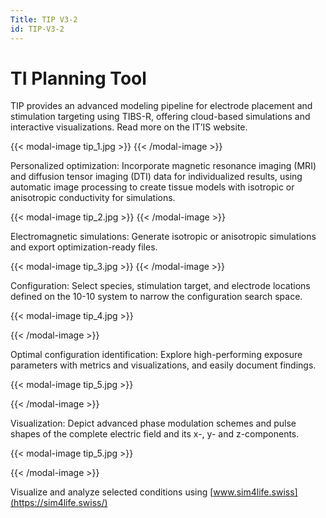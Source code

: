 ```yaml
---
Title: TIP V3-2
id: TIP-V3-2
---
```

# TI Planning Tool

TIP provides an advanced modeling pipeline for electrode placement and stimulation targeting using TIBS-R, offering cloud-based simulations and interactive visualizations. Read more on the IT’IS website.

{{< modal-image tip_1.jpg >}}
{{< /modal-image >}}

Personalized optimization: Incorporate magnetic resonance imaging (MRI) and diffusion tensor imaging (DTI) data for individualized results, using automatic image processing to create tissue models with isotropic or anisotropic conductivity for simulations.

{{< modal-image tip_2.jpg >}}
{{< /modal-image >}}

Electromagnetic simulations: Generate isotropic or anisotropic simulations and export optimization-ready files.

{{< modal-image tip_3.jpg >}}
{{< /modal-image >}}

Configuration: Select species, stimulation target, and electrode locations defined on the 10-10 system to narrow the configuration search space.

{{< modal-image tip_4.jpg >}}

{{< /modal-image >}}

Optimal configuration identification: Explore high-performing exposure parameters with metrics and visualizations, and easily document findings.

{{< modal-image tip_5.jpg >}}

{{< /modal-image >}}

Visualization: Depict advanced phase modulation schemes and pulse shapes of the complete electric field and its x-, y- and z-components.

{{< modal-image tip_5.jpg >}}

{{< /modal-image >}}

Visualize and analyze selected conditions using [www.sim4life.swiss](https://sim4life.swiss/)
